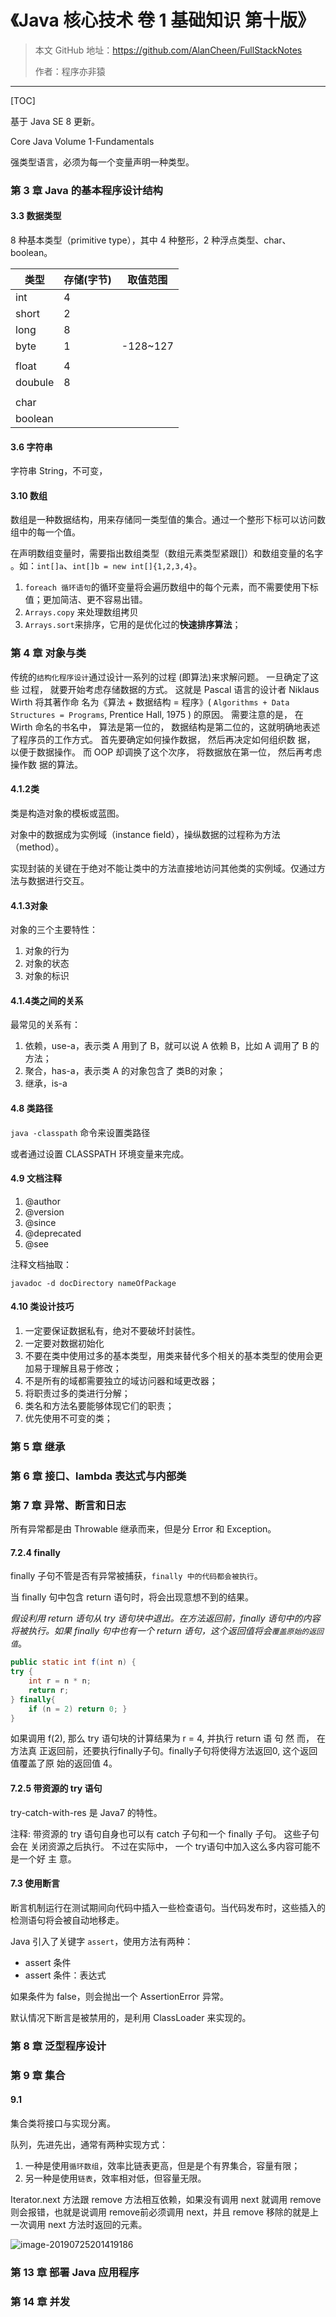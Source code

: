 # 《Java 核心技术 卷 1 基础知识 第十版》

> 本文 GitHub 地址：https://github.com/AlanCheen/FullStackNotes
>
> 作者：程序亦非猿

---

[TOC]



基于 Java SE 8 更新。

Core Java Volume 1-Fundamentals



强类型语言，必须为每一个变量声明一种类型。



### 第 3 章 Java 的基本程序设计结构





#### 3.3 数据类型



8 种基本类型（primitive type），其中 4 种整形，2 种浮点类型、char、boolean。



| 类型    | 存储(字节) | 取值范围 |
| ------- | ---------- | -------- |
| int     | 4          |          |
| short   | 2          |          |
| long    | 8          |          |
| byte    | 1          | -128~127 |
|         |            |          |
| float   | 4          |          |
| doubule | 8          |          |
|         |            |          |
| char    |            |          |
| boolean |            |          |



#### 3.6 字符串

字符串 String，不可变，



#### 3.10 数组

数组是一种数据结构，用来存储同一类型值的集合。通过一个整形下标可以访问数组中的每一个值。

在声明数组变量时，需要指出数组类型（数组元素类型紧跟[]）和数组变量的名字 。如：`int[]a`、`int[]b = new int[]{1,2,3,4}`。



1. `foreach 循环语句`的循环变量将会遍历数组中的每个元素，而不需要使用下标值；更加简洁、更不容易出错。
2. `Arrays.copy` 来处理数组拷贝
3. `Arrays.sort`来排序，它用的是优化过的**快速排序算法**；



### 第 4 章 对象与类



传统的`结构化程序设计`通过设计一系列的过程 (即算法)来求解问题。 一旦确定了这些
过程， 就要开始考虑存储数据的方式。 这就是 Pascal 语言的设计者 Niklaus Wirth 将其著作命
名为《算法 + 数据结构 = 程序》( `Algorithms + Data Structures = Programs`, Prentice Hall, 1975 )
的原因。 需要注意的是， 在 Wirth 命名的书名中， 算法是第一位的， 数据结构是第二位的，这就明确地表述了程序员的工作方式。 首先要确定如何操作数据， 然后再决定如何组织数
据， 以便于数据操作。 而 OOP 却调换了这个次序， 将数据放在第一位， 然后再考虑操作数
据的算法。

#### 4.1.2类

类是构造对象的模板或蓝图。

对象中的数据成为实例域（instance field），操纵数据的过程称为方法（method）。

实现封装的关键在于绝对不能让类中的方法直接地访问其他类的实例域。仅通过方法与数据进行交互。

#### 4.1.3对象

对象的三个主要特性：

1. 对象的行为
2. 对象的状态
3. 对象的标识

#### 4.1.4类之间的关系

最常见的关系有：

1. 依赖，use-a，表示类 A 用到了 B，就可以说 A 依赖 B，比如 A 调用了 B 的方法；
2. 聚合，has-a，表示类 A 的对象包含了 类B的对象；
3. 继承，is-a



#### 4.8 类路径

```java -classpath``` 命令来设置类路径



或者通过设置 CLASSPATH 环境变量来完成。



#### 4.9 文档注释

1. @author
2. @version
3. @since
4. @deprecated
5. @see



注释文档抽取：

```javadoc -d docDirectory nameOfPackage```



#### 4.10 类设计技巧

1. 一定要保证数据私有，绝对不要破坏封装性。
2. 一定要对数据初始化
3. 不要在类中使用过多的基本类型，用类来替代多个相关的基本类型的使用会更加易于理解且易于修改；
4. 不是所有的域都需要独立的域访问器和域更改器；
5. 将职责过多的类进行分解；
6. 类名和方法名要能够体现它们的职责；
7. 优先使用不可变的类；



### 第 5 章 继承



### 第 6 章 接口、lambda 表达式与内部类



### 第 7 章 异常、断言和日志



所有异常都是由 Throwable 继承而来，但是分 Error 和 Exception。



#### 7.2.4 finally

finally 子句不管是否有异常被捕获，`finally 中的代码都会被执行`。

当 finally 句中包含 return 语句时，将会出现意想不到的结果。

*假设利用 return 语句从 try 语句块中退出。在方法返回前，finally 语句中的内容将被执行。如果 finally 句中也有一个 return 语句，这个返回值将会`覆盖原始的返回值`*。

```java
public static int f(int n) {
try {
	int r = n * n;
	return r; 
} finally{
	if (n = 2) return 0; }
}
```

如果调用 f(2), 那么 try 语句块的计算结果为 r = 4, 并执行 return 语 句 然 而， 在方法真
正返回前，还要执行finally子句。finally子句将使得方法返回0, 这个返回值覆盖了原
始的返回值 4。

#### 7.2.5 带资源的 try 语句

try-catch-with-res 是 Java7 的特性。

注释: 带资源的 try 语句自身也可以有 catch 子句和一个 finally 子句。 这些子句会在
关闭资源之后执行。 不过在实际中， 一个 try语句中加入这么多内容可能不是一个好
主 意。

#### 7.3 使用断言

断言机制运行在测试期间向代码中插入一些检查语句。当代码发布时，这些插入的检测语句将会被自动地移走。

Java 引入了关键字 `assert`，使用方法有两种：

- assert 条件
- assert 条件：表达式



如果条件为 false，则会抛出一个 AssertionError 异常。



默认情况下断言是被禁用的，是利用 ClassLoader 来实现的。



### 第 8 章 泛型程序设计



### 第 9 章 集合

#### 9.1 

集合类将接口与实现分离。

队列，先进先出，通常有两种实现方式：

1. 一种是使用`循环数组`，效率比链表更高，但是是个有界集合，容量有限；
2. 另一种是使用`链表`，效率相对低，但容量无限。



Iterator.next 方法跟 remove 方法相互依赖，如果没有调用 next 就调用 remove 则会报错，也就是说调用 remove前必须调用 next，并且 remove 移除的就是上一次调用 next 方法时返回的元素。

![image-20190725201419186](http://ww3.sinaimg.cn/large/006tNc79ly1g5ccitlm10j30sw0lggy4.jpg)





### 第 13 章 部署 Java 应用程序





### 第 14 章 并发











